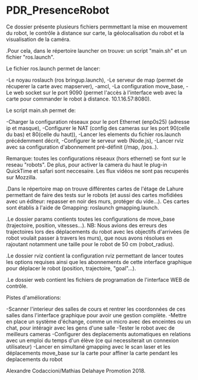 # PDR_PresenceRobot

Ce dossier présente plusieurs fichiers permmettant la mise en mouvement du robot, le contrôle à distance sur carte, la géolocalisation du robot et la visualisation de la caméra.

.Pour cela, dans le répertoire launcher on trouve: un script "main.sh" et un fichier "ros.launch".

Le fichier ros.launch permet de lancer: 

  -Le noyau roslauch (ros bringup.launch),
  -Le serveur de map (permet de récuperer la carte avec mapserver),
  -amcl, 
  -La configuration move_base, 
  -Le web socket sur le port 9090 (permet l'accès à l'interface web avec la carte pour commander le robot à distance. 10.1.16.57:8080).
  
Le script main.sh permet de:

  -Charger la configuration réseaux pour le port Ethernet (enp0s25) (adresse ip et masque),
  -Configurer le NAT (config des cameras sur les port 90(celle du bas) et 80(celle du haut)),
  -Lancer les elements du fichier ros.launch précédemment décrit,
  -Configurer le serveur web (Node.js), 
  -Lancer rviz avec sa configuration d'abonnement pré-définit (/map, /pos..). 
  
 Remarque: toutes les configurations réseaux (hors ethernet) se font sur le reseau "robots".
 De plus, pour activer la camera du haut le plug-in QuickTime et safari sont neccesaire. Les flux vidéos ne sont pas recuperés sur Mozzilla. 
  
.Dans le répertoire map on trouve différentes cartes de l'étage de Lahure permettant de faire des tests sur le robots (et aussi des cartes mofidiées avec un éditeur: repasser en noir des murs, protéger du vide...).
Ces cartes sont établis à l'aide de Gmapping: roslaunch gmapping.launch. 

.Le dossier params contients toutes les configurations de move_base (trajectoire, position, vitesses...).
NB: Nous avions des erreurs des trajectoires lors des déplacements du robot avec les objectifs d'arrivées (le robot voulait passer à travers les murs), que nous avons résolues en rajoutant notamment une taille pour le robot de 50 cm (robot_radius).

.Le dossier rviz contient la configuration rviz permettant de lancer toutes les options requises ainsi que les abonnements de cette interface graphique pour déplacer le robot (position, trajectoire, "goal"...).

.Le dossier web contient les fichiers de programation de l'interface WEB de contrôle. 


Pistes d'améliorations: 

-Scanner l'interieur des salles de cours et rentrer les coordonnées de ces salles dans l'interface graphique pour avoir une gestion complète. 
-Mettre en place un système d'échange, comme un micro avec des enceintes ou un chat,  pour intéragir avec les gens d'une salle
-Tester le robot avec de meilleurs cameras 
-Configurer des deplacements automatiques en relations avec un emploi du temps d'un élève (ce qui necessiterait un connexion utilisateur)
-Lancer en simultané gmapping avec le scan laser et les déplacements move_base sur la carte pour affiner la carte pendant les deplacements du robot


Alexandre Codaccioni/Mathias Delahaye Promotion 2018. 
